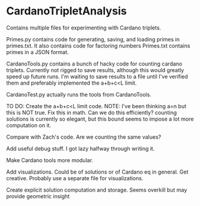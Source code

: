 # CardanoTripletAnalysis

Contains multiple files for experimenting with Cardano triplets.

Primes.py contains code for generating, saving, and loading primes in primes.txt. It also contains code for factoring numbers
Primes.txt contains primes in a JSON format.

CardanoTools.py contains a bunch of hacky code for counting cardano triplets. Currently not rigged to save results, although this would greatly speed up future runs.
I'm waiting to save results to a file until I've verified them and preferably implemented the a+b+c<L limit.

CardanoTest.py actually runs the tools from CardanoTools.


TO DO:
Create the a+b+c<L limit code.
       NOTE: I've been thinking a=n but this is NOT true. Fix this in math.
       Can we do this efficiently? counting solutions is currently so elegant, but this bound seems to impose a lot more computation on it.

Compare with Zach's code. Are we counting the same values?

Add useful debug stuff. I got lazy halfway through writing it.

Make Cardano tools more modular.

Add visualizations. Could be of solutions or of Cardano eq in general. Get creative. Probably use a separate file for visualizations.

Create explicit solution computation and storage. Seems overkill but may provide geometric insight